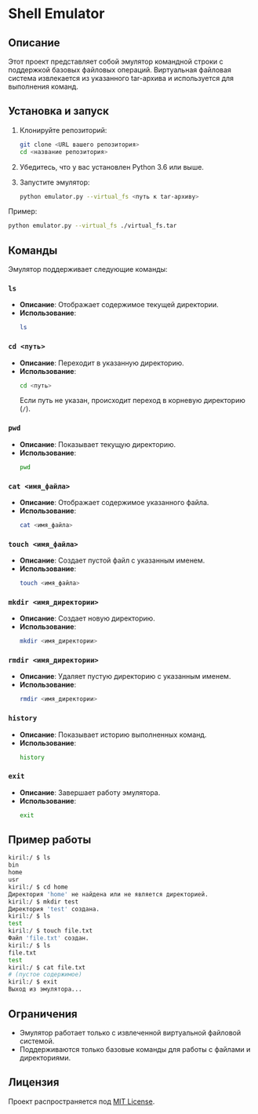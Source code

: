 # Shell Emulator

## Описание

Этот проект представляет собой эмулятор командной строки с поддержкой базовых файловых операций. Виртуальная файловая система извлекается из указанного tar-архива и используется для выполнения команд.

## Установка и запуск

1. Клонируйте репозиторий:
   ```bash
   git clone <URL вашего репозитория>
   cd <название репозитория>
   ```

2. Убедитесь, что у вас установлен Python 3.6 или выше.

3. Запустите эмулятор:
   ```bash
   python emulator.py --virtual_fs <путь к tar-архиву>
   ```

Пример:
```bash
python emulator.py --virtual_fs ./virtual_fs.tar
```

## Команды

Эмулятор поддерживает следующие команды:

### `ls`
- **Описание**: Отображает содержимое текущей директории.
- **Использование**:  
  ```bash
  ls
  ```

### `cd <путь>`
- **Описание**: Переходит в указанную директорию.
- **Использование**:  
  ```bash
  cd <путь>
  ```
  Если путь не указан, происходит переход в корневую директорию (`/`).

### `pwd`
- **Описание**: Показывает текущую директорию.
- **Использование**:  
  ```bash
  pwd
  ```

### `cat <имя_файла>`
- **Описание**: Отображает содержимое указанного файла.
- **Использование**:  
  ```bash
  cat <имя_файла>
  ```

### `touch <имя_файла>`
- **Описание**: Создает пустой файл с указанным именем.
- **Использование**:  
  ```bash
  touch <имя_файла>
  ```

### `mkdir <имя_директории>`
- **Описание**: Создает новую директорию.
- **Использование**:  
  ```bash
  mkdir <имя_директории>
  ```

### `rmdir <имя_директории>`
- **Описание**: Удаляет пустую директорию с указанным именем.
- **Использование**:  
  ```bash
  rmdir <имя_директории>
  ```

### `history`
- **Описание**: Показывает историю выполненных команд.
- **Использование**:  
  ```bash
  history
  ```

### `exit`
- **Описание**: Завершает работу эмулятора.
- **Использование**:  
  ```bash
  exit
  ```

## Пример работы

```bash
kiril:/ $ ls
bin
home
usr
kiril:/ $ cd home
Директория 'home' не найдена или не является директорией.
kiril:/ $ mkdir test
Директория 'test' создана.
kiril:/ $ ls
test
kiril:/ $ touch file.txt
Файл 'file.txt' создан.
kiril:/ $ ls
file.txt
test
kiril:/ $ cat file.txt
# (пустое содержимое)
kiril:/ $ exit
Выход из эмулятора...
```

## Ограничения
- Эмулятор работает только с извлеченной виртуальной файловой системой.
- Поддерживаются только базовые команды для работы с файлами и директориями.

## Лицензия
Проект распространяется под [MIT License](LICENSE).
